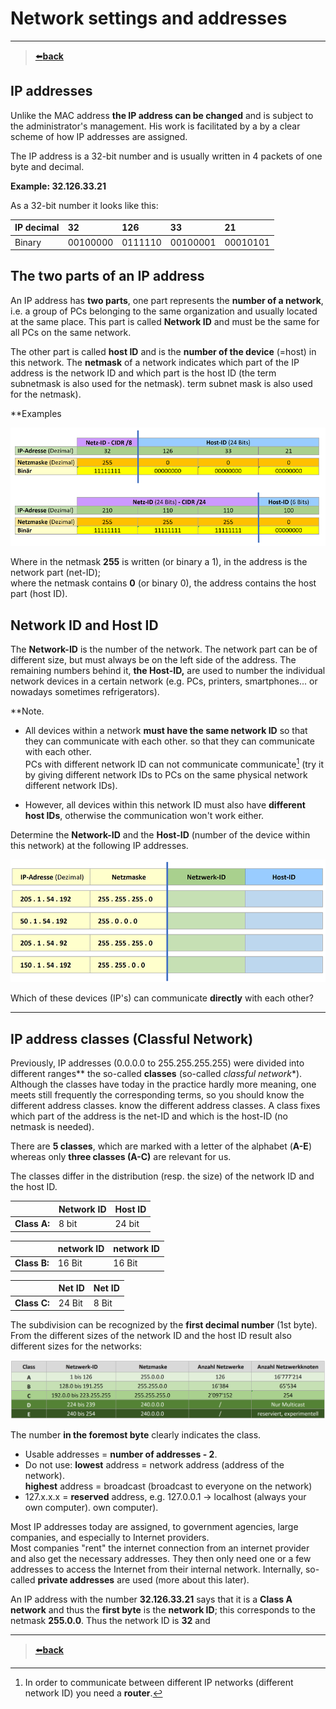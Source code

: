 # Network settings and addresses

---
>[⬅️**back**](./README.md)
## IP addresses

Unlike the MAC address **the IP address can be changed** and is subject to the administrator's management. His work is facilitated by a
by a clear scheme of how IP addresses are assigned.

The IP address is a 32-bit number and is usually written in 4 packets of one
byte and decimal.

**Example: 32.126.33.21**

As a 32-bit number it looks like this:

| IP decimal | 32        | 126      | 33        | 21        |
|:-----------|:----------|:---------|:----------|:----------|
| Binary     | 00100000  | 0111110  | 00100001  | 00010101  |


## The two parts of an IP address

An IP address has **two parts**, one part represents the **number of a network**, i.e. a group of PCs belonging to the same organization and usually located at the same place. This part is called **Network ID** and must be the same for all PCs on the same network.

The other part is called **host ID** and is the **number of the device** (=host) in this network. The **netmask** of a network indicates which part of the IP address is the network ID and which part is the host ID (the term subnetmask is also used for the netmask).
term subnet mask is also used for the netmask).

**Examples

![net-host-id](./images/62-nw_800.png)

Where in the netmask **255** is written (or binary a 1), in the address is the network part (net-ID);   
where the netmask contains **0** (or binary 0), the address contains the host part (host ID).

## Network ID and Host ID

The **Network-ID** is the number of the network. The network part can be of different size, but must always be on the left side of the address. The
remaining numbers behind it, **the Host-ID,** are used to number the individual network devices in a certain network (e.g. PCs, printers,
smartphones... or nowadays sometimes refrigerators).

**Note.

- All devices within a network **must have the same network ID** so that they can communicate with each other.
  so that they can communicate with each other.   
  PCs with different network ID can not communicate
  communicate[^1] (try it by giving different network IDs to PCs on the same
  physical network different network IDs).

- However, all devices within this network ID must also have **different
  host IDs**, otherwise the communication won't work either.

[^1]: In order to communicate between different IP networks (different network ID)
you need a **router**.

Determine the **Network-ID** and the **Host-ID** (number of the device within
this network) at the following IP addresses.

![network-host-id](./images/63-ips_800.png)


Which of these devices (IP's) can communicate **directly** with each other?


---

## IP address classes (Classful Network)

Previously, IP addresses (0.0.0.0 to 255.255.255.255) were divided into different
ranges** the so-called **classes** (so-called *classful network**).
Although the classes have today in the practice hardly more meaning, one meets still frequently
the corresponding terms, so you should know the different address classes.
know the different address classes. A class fixes which part of the
address is the net-ID and which is the host-ID (no netmask is needed).

There are **5 classes**, which are marked with a letter of the alphabet (**A-E**)
whereas only **three classes (A-C)** are relevant for us.

The classes differ in the distribution (resp. the size) of the
network ID and the host ID.

|              | Network ID | Host ID |
|--------------|------------|---------|
| **Class A:** | 8 bit      | 24 bit  |

|              | network ID | network ID |
|--------------|------------|------------|
| **Class B:** | 16 Bit     | 16 Bit     |

|              | Net ID | Net ID | 
|--------------|--------|--------|
| **Class C:** | 24 Bit | 8 Bit  |

The subdivision can be recognized by the **first decimal number** (1st byte). From
the different sizes of the network ID and the host ID result also different sizes for the networks:

![A-B-C](./images/03-classes.png)

The number **in the foremost byte** clearly indicates the class.
- Usable addresses = **number of addresses - 2**.
- Do not use: **lowest** address = network address (address of the network).  
  **highest** address = broadcast (broadcast to everyone on the network)
- 127.x.x.x = **reserved** address, e.g. 127.0.0.1 -\> localhost (always your own computer).
  own computer).

Most IP addresses today are assigned, to government agencies, large companies, and especially to Internet providers.  
Most companies "rent" the internet connection from an internet provider and also get the necessary addresses. They then only need one or a few addresses to access the Internet from their internal network. Internally, so-called **private addresses** are used (more about this later).

An IP address with the number **32.126.33.21** says that it is a **Class A network** and thus the **first byte** is the **network ID**; this corresponds to the netmask **255.0.0**. Thus the network ID is **32** and

---
>[⬅️**back**](./README.md)